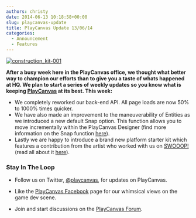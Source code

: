 ```yaml
---
authors: christy
date: 2014-06-13 10:18:58+00:00
slug: playcanvas-update
title: PlayCanvas Update 13/06/14
categories:
  - Announcement
  - Features
---
```


[![construction_kit-001](/img/construction_kit-001.jpg)](/img/construction_kit-001.jpg)

**After a busy week here in the PlayCanvas office, we thought what better way to champion our efforts than to give you a taste of whats happened at HQ. We plan to start a series of weekly updates so you know what is keeping [PlayCanvas](https://playcanvas.com/) at its best. This week:**

- We completely reworked our back-end API. All page loads are now 50% to 1000% times quicker.
- We have also made an improvement to the maneuverability of Entities as we introduced a new default Snap option. This function allows you to move incrementally within the PlayCanvas Designer (find more information on the Snap function [here](https://blog.playcanvas.com/snappy-new-update/)).
- Lastly we are happy to introduce a brand new platform starter kit which features a contribution from the artist who worked with us on [SWOOOP!](http://swooop.playcanvas.com/) (read all about it [here](https://blog.playcanvas.com/platform-game-starter-kit/)).

### Stay In The Loop

- Follow us on Twitter, [@playcanvas](https://twitter.com/playcanvas), for updates on PlayCanvas.

- Like the [PlayCanvas Facebook](https://facebook.com/playcanvas) page for our whimsical views on the game dev scene.

- Join and start discussions on the [PlayCanvas Forum](https://forum.playcanvas.com/).
